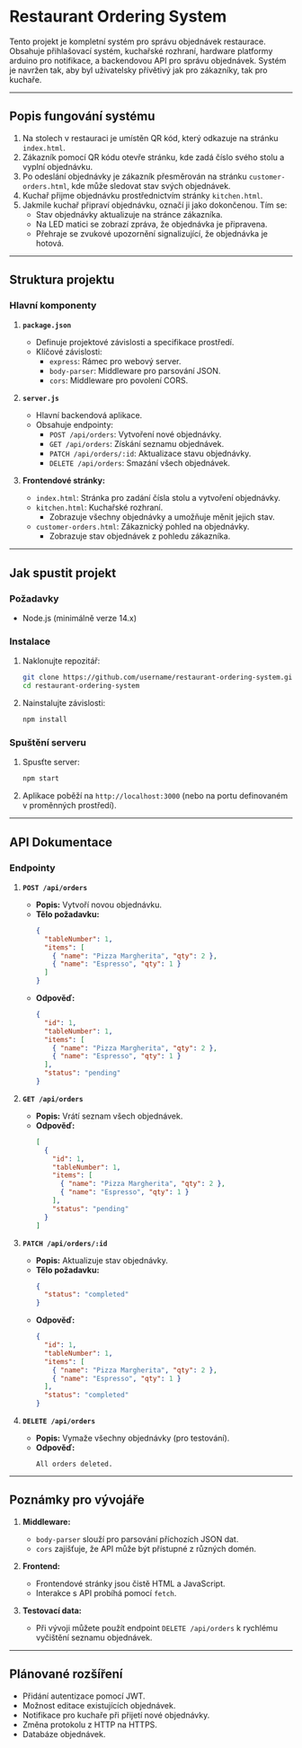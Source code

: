 # Restaurant Ordering System

Tento projekt je kompletní systém pro správu objednávek restaurace. Obsahuje přihlašovací systém, kuchařské rozhraní, hardware platformy arduino pro notifikace, a backendovou API pro správu objednávek. Systém je navržen tak, aby byl uživatelsky přívětivý jak pro zákazníky, tak pro kuchaře.

---

## Popis fungování systému

1. Na stolech v restauraci je umístěn QR kód, který odkazuje na stránku `index.html`.
2. Zákazník pomocí QR kódu otevře stránku, kde zadá číslo svého stolu a vyplní objednávku.
3. Po odeslání objednávky je zákazník přesměrován na stránku `customer-orders.html`, kde může sledovat stav svých objednávek.
4. Kuchař přijme objednávku prostřednictvím stránky `kitchen.html`.
5. Jakmile kuchař připraví objednávku, označí ji jako dokončenou. Tím se:
   - Stav objednávky aktualizuje na stránce zákazníka.
   - Na LED matici se zobrazí zpráva, že objednávka je připravena.
   - Přehraje se zvukové upozornění signalizující, že objednávka je hotová.

---

## Struktura projektu

### Hlavní komponenty

1. **`package.json`**
   - Definuje projektové závislosti a specifikace prostředí.
   - Klíčové závislosti:
     - `express`: Rámec pro webový server.
     - `body-parser`: Middleware pro parsování JSON.
     - `cors`: Middleware pro povolení CORS.

2. **`server.js`**
   - Hlavní backendová aplikace.
   - Obsahuje endpointy:
     - `POST /api/orders`: Vytvoření nové objednávky.
     - `GET /api/orders`: Získání seznamu objednávek.
     - `PATCH /api/orders/:id`: Aktualizace stavu objednávky.
     - `DELETE /api/orders`: Smazání všech objednávek.

3. **Frontendové stránky:**
   - `index.html`: Stránka pro zadání čísla stolu a vytvoření objednávky.
   - `kitchen.html`: Kuchařské rozhraní.
     - Zobrazuje všechny objednávky a umožňuje měnit jejich stav.
   - `customer-orders.html`: Zákaznický pohled na objednávky.
     - Zobrazuje stav objednávek z pohledu zákazníka.

---

## Jak spustit projekt

### Požadavky

- Node.js (minimálně verze 14.x)

### Instalace

1. Naklonujte repozitář:

   ```bash
   git clone https://github.com/username/restaurant-ordering-system.git
   cd restaurant-ordering-system
   ```

2. Nainstalujte závislosti:

   ```bash
   npm install
   ```

### Spuštění serveru

1. Spusťte server:

   ```bash
   npm start
   ```

2. Aplikace poběží na `http://localhost:3000` (nebo na portu definovaném v proměnných prostředí).

---

## API Dokumentace

### Endpointy

1. **`POST /api/orders`**
   - **Popis:** Vytvoří novou objednávku.
   - **Tělo požadavku:**
     ```json
     {
       "tableNumber": 1,
       "items": [
         { "name": "Pizza Margherita", "qty": 2 },
         { "name": "Espresso", "qty": 1 }
       ]
     }
     ```
   - **Odpověď:**
     ```json
     {
       "id": 1,
       "tableNumber": 1,
       "items": [
         { "name": "Pizza Margherita", "qty": 2 },
         { "name": "Espresso", "qty": 1 }
       ],
       "status": "pending"
     }
     ```

2. **`GET /api/orders`**
   - **Popis:** Vrátí seznam všech objednávek.
   - **Odpověď:**
     ```json
     [
       {
         "id": 1,
         "tableNumber": 1,
         "items": [
           { "name": "Pizza Margherita", "qty": 2 },
           { "name": "Espresso", "qty": 1 }
         ],
         "status": "pending"
       }
     ]
     ```

3. **`PATCH /api/orders/:id`**
   - **Popis:** Aktualizuje stav objednávky.
   - **Tělo požadavku:**
     ```json
     {
       "status": "completed"
     }
     ```
   - **Odpověď:**
     ```json
     {
       "id": 1,
       "tableNumber": 1,
       "items": [
         { "name": "Pizza Margherita", "qty": 2 },
         { "name": "Espresso", "qty": 1 }
       ],
       "status": "completed"
     }
     ```

4. **`DELETE /api/orders`**
   - **Popis:** Vymaže všechny objednávky (pro testování).
   - **Odpověď:**
     ```text
     All orders deleted.
     ```

---

## Poznámky pro vývojáře

1. **Middleware:**
   - `body-parser` slouží pro parsování příchozích JSON dat.
   - `cors` zajišťuje, že API může být přístupné z různých domén.

2. **Frontend:**
   - Frontendové stránky jsou čistě HTML a JavaScript.
   - Interakce s API probíhá pomocí `fetch`.

3. **Testovací data:**
   - Při vývoji můžete použít endpoint `DELETE /api/orders` k rychlému vyčištění seznamu objednávek.

---

## Plánované rozšíření

- Přidání autentizace pomocí JWT.
- Možnost editace existujících objednávek.
- Notifikace pro kuchaře při přijetí nové objednávky.
- Změna protokolu z HTTP na HTTPS.
- Databáze objednávek.

